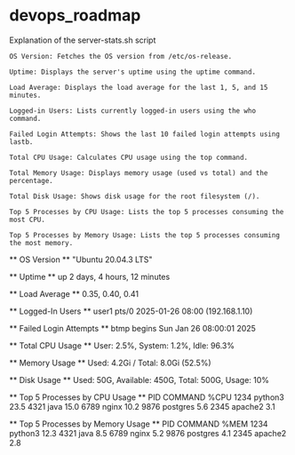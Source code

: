 # devops_roadmap
Explanation of the server-stats.sh script

    OS Version: Fetches the OS version from /etc/os-release.

    Uptime: Displays the server's uptime using the uptime command.

    Load Average: Displays the load average for the last 1, 5, and 15 minutes.

    Logged-in Users: Lists currently logged-in users using the who command.

    Failed Login Attempts: Shows the last 10 failed login attempts using lastb.

    Total CPU Usage: Calculates CPU usage using the top command.

    Total Memory Usage: Displays memory usage (used vs total) and the percentage.

    Total Disk Usage: Shows disk usage for the root filesystem (/).

    Top 5 Processes by CPU Usage: Lists the top 5 processes consuming the most CPU.

    Top 5 Processes by Memory Usage: Lists the top 5 processes consuming the most memory.


** OS Version **
"Ubuntu 20.04.3 LTS"

** Uptime **
up 2 days, 4 hours, 12 minutes

** Load Average **
  0.35, 0.40, 0.41

** Logged-In Users **
user1    pts/0        2025-01-26 08:00 (192.168.1.10)

** Failed Login Attempts **
btmp begins Sun Jan 26 08:00:01 2025

** Total CPU Usage **
User: 2.5%, System: 1.2%, Idle: 96.3%

** Memory Usage **
Used: 4.2Gi / Total: 8.0Gi (52.5%)

** Disk Usage **
Used: 50G, Available: 450G, Total: 500G, Usage: 10%

** Top 5 Processes by CPU Usage **
  PID COMMAND        %CPU
  1234 python3       23.5
  4321 java          15.0
  6789 nginx         10.2
  9876 postgres       5.6
  2345 apache2        3.1

** Top 5 Processes by Memory Usage **
  PID COMMAND        %MEM
  1234 python3       12.3
  4321 java           8.5
  6789 nginx          5.2
  9876 postgres       4.1
  2345 apache2        2.8
